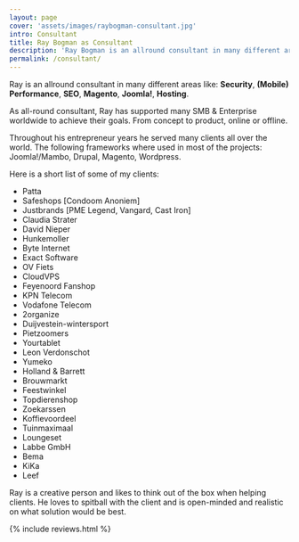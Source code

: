 ```yaml
---
layout: page
cover: 'assets/images/raybogman-consultant.jpg'
intro: Consultant
title: Ray Bogman as Consultant
description: 'Ray Bogman is an allround consultant in many different areas like: Security, (Mobile) Performance, SEO, Magento, Joomla!, Hosting.'
permalink: /consultant/
---
```


Ray is an allround consultant in many different areas like: **Security**, **(Mobile) Performance**, **SEO**, **Magento**, **Joomla!**, **Hosting**.

As all-round consultant, Ray has supported many SMB & Enterprise worldwide to achieve their goals. From concept to product, online or offline.

Throughout his entrepreneur years he served many clients all over the world.
The following frameworks where used in most of the projects: Joomla!/Mambo, Drupal, Magento, Wordpress.

Here is a short list of some of my clients:
- Patta
- Safeshops [Condoom Anoniem]
- Justbrands [PME Legend, Vangard, Cast Iron]
- Claudia Strater
- David Nieper
- Hunkemoller
- Byte Internet
- Exact Software
- OV Fiets
- CloudVPS
- Feyenoord Fanshop
- KPN Telecom
- Vodafone Telecom
- 2organize
- Duijvestein-wintersport
- Pietzoomers
- Yourtablet
- Leon Verdonschot
- Yumeko
- Holland & Barrett
- Brouwmarkt
- Feestwinkel
- Topdierenshop
- Zoekarssen
- Koffievoordeel
- Tuinmaximaal
- Loungeset
- Labbe GmbH
- Bema
- KiKa
- Leef

Ray is a creative person and likes to think out of the box when helping clients. He loves to spitball with the client and is open-minded and realistic on what solution would be best.

{% include reviews.html %}

